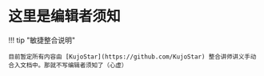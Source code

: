 # 这里是编辑者须知

!!! tip "敏捷整合说明"

    目前暂定所有内容由 [KujoStar](https://github.com/KujoStar) 整合讲师讲义手动合入文档中。那就不写编辑者须知了（心虚）